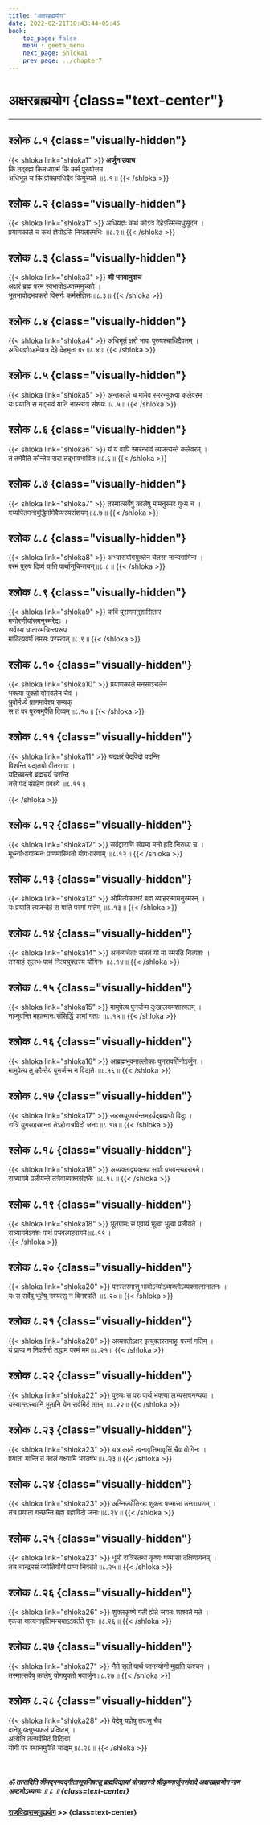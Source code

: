 ```yaml
---
title: "अक्षरब्रह्मयोग"
date: 2022-02-21T10:43:44+05:45
book:
    toc_page: false
    menu : geeta_menu
    next_page: Shloka1
    prev_page: ../chapter7
---
```


# अक्षरब्रह्मयोग {class="text-center"}

---

## श्लोक ८.१ {class="visually-hidden"}

{{< shloka  link="shloka1" >}}
**अर्जुन उवाच**    
किं तद्ब्रह्म किमध्यात्मं किं कर्म पुरुषोत्तम ।  
अधिभूतं च किं प्रोक्तमधिदैवं किमुच्यते ॥८.१॥
{{< /shloka >}}


## श्लोक ८.२ {class="visually-hidden"}
{{< shloka  link="shloka1" >}}
अधियज्ञः कथं कोऽत्र देहेऽस्मिन्मधुसूदन ।  
प्रयाणकाले च कथं ज्ञेयोऽसि नियतात्मभिः ॥८.२॥
{{< /shloka >}}


## श्लोक ८.३ {class="visually-hidden"}
{{< shloka  link="shloka3" >}}
**श्री भगवानुवाच**  
अक्षरं ब्रह्म परमं स्वभावोऽध्यात्ममुच्यते ।  
भूतभावोद्भवकरो विसर्गः कर्मसंज्ञितः॥८.३॥
{{< /shloka >}}


## श्लोक ८.४ {class="visually-hidden"}
{{< shloka  link="shloka4" >}}
अधिभूतं क्षरो भावः पुरुषश्चाधिदैवतम् ।  
अधियज्ञोऽहमेवात्र देहे देहभृतां वर॥८.४॥
{{< /shloka >}}


## श्लोक ८.५ {class="visually-hidden"}
{{< shloka  link="shloka5" >}}
अन्तकाले च मामेव स्मरन्मुक्त्वा कलेवरम् ।  
यः प्रयाति स मद्भावं याति नास्त्यत्र संशयः॥८.५॥
{{< /shloka >}}


## श्लोक ८.६ {class="visually-hidden"}
{{< shloka  link="shloka6" >}}
यं यं वापि स्मरन्भावं त्यजत्यन्ते कलेवरम् ।  
तं तमेवैति कौन्तेय सदा तद्भावभावितः॥८.६॥
{{< /shloka >}}


## श्लोक ८.७ {class="visually-hidden"}
{{< shloka  link="shloka7" >}}
तस्मात्सर्वेषु कालेषु मामनुस्मर युध्य च ।  
मय्यर्पितमनोबुद्धिर्मामेवैष्यस्यसंशयम्॥८.७॥
{{< /shloka >}}


## श्लोक ८.८ {class="visually-hidden"} 
{{< shloka  link="shloka8" >}}
अभ्यासयोगयुक्तेन चेतसा नान्यगामिना ।   
परमं पुरुषं दिव्यं याति पार्थानुचिन्तयन्॥८.८॥
{{< /shloka >}}


## श्लोक ८.९ {class="visually-hidden"}
{{< shloka  link="shloka9" >}}
कविं पुराणमनुशासितार  
मणोरणीयांसमनुस्मरेद्यः ।   
सर्वस्य धातारमचिन्त्यरूप  
मादित्यवर्णं तमसः परस्तात्॥८.९॥
{{< /shloka >}}

## श्लोक ८.१० {class="visually-hidden"}
{{< shloka  link="shloka10" >}}
प्रयाणकाले मनसाऽचलेन  
भक्त्या युक्तो योगबलेन चैव ।    
भ्रुवोर्मध्ये प्राणमावेश्य सम्यक्   
स तं परं पुरुषमुपैति दिव्यम्॥८.१०॥
{{< /shloka >}}


## श्लोक ८.११ {class="visually-hidden"}
{{< shloka  link="shloka11" >}}
यदक्षरं वेदविदो वदन्ति  
विशन्ति यद्यतयो वीतरागाः ।    
यदिच्छन्तो ब्रह्मचर्यं चरन्ति  
तत्ते पदं संग्रहेण प्रवक्ष्ये ॥८.११॥

{{< /shloka >}}


## श्लोक ८.१२ {class="visually-hidden"}
{{< shloka  link="shloka12" >}}
सर्वद्वाराणि संयम्य मनो हृदि निरुध्य च ।  
मूर्ध्न्याधायात्मनः प्राणमास्थितो योगधारणाम् ॥८.१२॥
{{< /shloka >}}


## श्लोक ८.१३ {class="visually-hidden"}
{{< shloka  link="shloka13" >}}
ओमित्येकाक्षरं ब्रह्म व्याहरन्मामनुस्मरन् ।  
यः प्रयाति त्यजन्देहं स याति परमां गतिम् ॥८.१३॥
{{< /shloka >}}

## श्लोक ८.१४ {class="visually-hidden"}
{{< shloka  link="shloka14" >}}
अनन्यचेताः सततं यो मां स्मरति नित्यशः ।  
तस्याहं सुलभः पार्थ नित्ययुक्तस्य योगिनः ॥८.१४॥
{{< /shloka >}}

## श्लोक ८.१५ {class="visually-hidden"}
{{< shloka  link="shloka15" >}}
मामुपेत्य पुनर्जन्म दुःखालयमशाश्वतम् ।  
नाप्नुवन्ति महात्मानः संसिद्धिं परमां गताः ॥८.१५॥
{{< /shloka >}}

## श्लोक ८.१६ {class="visually-hidden"}
{{< shloka  link="shloka16" >}}
आब्रह्मभुवनाल्लोकाः पुनरावर्तिनोऽर्जुन ।  
मामुपेत्य तु कौन्तेय पुनर्जन्म न विद्यते ॥८.१६॥
{{< /shloka >}}

## श्लोक ८.१७ {class="visually-hidden"}
{{< shloka  link="shloka17" >}}
सहस्रयुगपर्यन्तमहर्यद्ब्रह्मणो विदुः ।  
रात्रिं युगसहस्रान्तां तेऽहोरात्रविदो जनाः॥८.१७॥
{{< /shloka >}}


## श्लोक ८.१८ {class="visually-hidden"}
{{< shloka  link="shloka18" >}}
अव्यक्ताद्व्यक्तयः सर्वाः प्रभवन्त्यहरागमे।  
रात्र्यागमे प्रलीयन्ते तत्रैवाव्यक्तसंज्ञके ॥८.१८॥
{{< /shloka >}}

## श्लोक ८.१९ {class="visually-hidden"}
{{< shloka  link="shloka18" >}}
भूतग्रामः स एवायं भूत्वा भूत्वा प्रलीयते ।  
रात्र्यागमेऽवशः पार्थ प्रभवत्यहरागमे॥८.१९॥  
{{< /shloka >}}

## श्लोक ८.२० {class="visually-hidden"}
{{< shloka  link="shloka20" >}}
परस्तस्मात्तु भावोऽन्योऽव्यक्तोऽव्यक्तात्सनातनः ।  
यः स सर्वेषु भूतेषु नश्यत्सु न विनश्यति ॥८.२०॥ 
{{< /shloka >}}

## श्लोक ८.२१ {class="visually-hidden"}
{{< shloka  link="shloka20" >}}
अव्यक्तोऽक्षर इत्युक्तस्तमाहुः परमां गतिम् ।  
यं प्राप्य न निवर्तन्ते तद्धाम परमं मम॥८.२१॥
{{< /shloka >}}

## श्लोक ८.२२ {class="visually-hidden"}
{{< shloka  link="shloka22" >}}
पुरुषः स परः पार्थ भक्त्या लभ्यस्त्वनन्यया ।  
यस्यान्तःस्थानि भूतानि येन सर्वमिदं ततम् ॥८.२२॥
{{< /shloka >}}


## श्लोक ८.२३ {class="visually-hidden"}
{{< shloka  link="shloka23" >}}
यत्र काले त्वनावृत्तिमावृत्तिं चैव योगिनः ।    
प्रयाता यान्ति तं कालं वक्ष्यामि भरतर्षभ॥८.२३॥
{{< /shloka >}}

## श्लोक ८.२४ {class="visually-hidden"}
{{< shloka  link="shloka23" >}}
अग्निर्ज्योतिरहः शुक्लः षण्मासा उत्तरायणम् ।  
तत्र प्रयाता गच्छन्ति ब्रह्म ब्रह्मविदो जनाः॥८.२४॥
{{< /shloka >}}

## श्लोक ८.२५ {class="visually-hidden"}
{{< shloka  link="shloka23" >}}
धूमो रात्रिस्तथा कृष्णः षण्मासा दक्षिणायनम् ।    
तत्र चान्द्रमसं ज्योतिर्योगी प्राप्य निवर्तते॥८.२५॥
{{< /shloka >}}

## श्लोक ८.२६ {class="visually-hidden"}
{{< shloka  link="shloka26" >}}
शुक्लकृष्णे गती ह्येते जगतः शाश्वते मते ।    
एकया यात्यनावृत्तिमन्ययाऽऽवर्तते पुनः ॥८.२६॥
{{< /shloka >}}

## श्लोक ८.२७ {class="visually-hidden"}
{{< shloka  link="shloka27" >}}
नैते सृती पार्थ जानन्योगी मुह्यति कश्चन ।    
तस्मात्सर्वेषु कालेषु योगयुक्तो भवार्जुन॥८.२७॥
{{< /shloka >}}

## श्लोक ८.२८ {class="visually-hidden"}
{{< shloka  link="shloka28" >}}
वेदेषु यज्ञेषु तपःसु चैव  
दानेषु यत्पुण्यफलं प्रदिष्टम् ।  
अत्येति तत्सर्वमिदं विदित्वा  
योगी परं स्थानमुपैति चाद्यम्॥८.२८॥
{{< /shloka >}}

</br>

##### ॐ तत्सदिति श्रीमद्गगवद्गीतासूपनिषत्सु ब्रह्मविद्यायां योगशास्त्रे श्रीकृष्णार्जुनसंवादे  अक्षरब्रह्मयोग नाम अष्टमोऽध्यायः ॥ ८ ॥ {class=text-center}

#### [राजविद्यराजगुह्ययोग](../chapter9)  >> {class=text-center}

